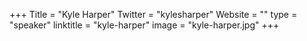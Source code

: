 +++
Title = "Kyle Harper"
Twitter = "kylesharper"
Website = ""
type = "speaker"
linktitle = "kyle-harper"
image = "kyle-harper.jpg"
+++

